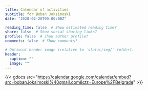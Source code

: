 ```yaml
---
title: Calendar of activities
subtitle: for Boban Joksimoski
date: "2020-02-20T00:00:00Z"

reading_time: false  # Show estimated reading time?
share: false  # Show social sharing links?
profile: false  # Show author profile?
comments: false  # Show comments?

# Optional header image (relative to `static/img/` folder).
header:
  caption: ""
  image: ""
---
```


{{< gdocs src="https://calendar.google.com/calendar/embed?src=boban.joksimoski%40gmail.com&ctz=Europe%2FBelgrade" >}}
